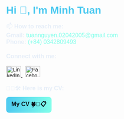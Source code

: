 <!-- Font -->
<link href="https://fonts.googleapis.com/css2?family=Quicksand:wght@500&display=swap" rel="stylesheet">

<div style="font-family:'Quicksand',sans-serif; color:#e6eef8;">

  <h1 style="font-weight:700; color:#4cc9f0; margin-bottom:16px;">
    Hi 👋, I'm Minh Tuan
  </h1>

  <p style="margin:12px 0; font-size:16px;">
    📫 <b>How to reach me:</b><br/>
    <b>Gmail:</b> 
    <a href="mailto:tuannguyen.02042005@gmail.com" 
       style="color:#80ffea; text-decoration:none;">
       tuannguyen.02042005@gmail.com
    </a><br/>
    <b>Phone:</b> 
    <a href="tel:+84342809493" 
       style="color:#80ffea; text-decoration:none;">
       (+84) 0342809493
    </a>
  </p>

  <h3 style="margin-top:20px; font-weight:600; color:#e6eef8;">
    Connect with me:
  </h3>
  <p style="margin:8px 0;">
    <a href="https://www.linkedin.com/in/minhtuan2405dev/" target="_blank" style="margin-right:8px;">
      <img src="https://raw.githubusercontent.com/rahuldkjain/github-profile-readme-generator/master/src/images/icons/Social/linked-in-alt.svg" 
           alt="LinkedIn" height="30" width="40"/>
    </a>
    <a href="https://www.facebook.com/mnhtn245/" target="_blank">
      <img src="https://raw.githubusercontent.com/rahuldkjain/github-profile-readme-generator/master/src/images/icons/Social/facebook.svg" 
           alt="Facebook" height="30" width="40"/>
    </a>
  </p>

  <p style="margin-top:16px; font-size:16px;">
    🌵🍀🛠️ <b>Here is my CV:</b><br/>
    <a href="https://mycv-mnhtn.vercel.app/" target="_blank" 
       style="display:inline-block; margin-top:8px; padding:8px 14px; border-radius:8px; 
              background:linear-gradient(90deg,#4cc9f0,#80ffea); 
              color:#0b0f14; font-weight:600; text-decoration:none;">
      My CV 🍀🌵📋
    </a>
  </p>

</div>
